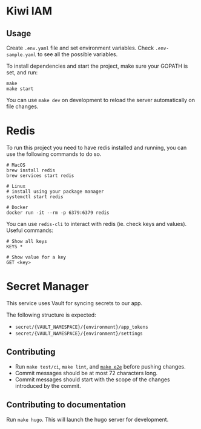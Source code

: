 # Kiwi IAM

## Usage

Create `.env.yaml` file and set environment variables. Check `.env-sample.yaml`
to see all the possible variables.

To install dependencies and start the project, make sure your GOPATH is set,
and run:

```
make
make start
```

You can use `make dev` on development to reload the server automatically on file
changes.

# Redis

To run this project you need to have redis installed and running, you can use
the following commands to do so.

```shell
# MacOS
brew install redis
brew services start redis

# Linux
# install using your package manager
systemctl start redis

# Docker
docker run -it --rm -p 6379:6379 redis
```

You can use `redis-cli` to interact with redis (ie. check keys and values).
Useful commands:

```shell
# Show all keys
KEYS *

# Show value for a key
GET <key>
```

# Secret Manager

This service uses Vault for syncing secrets to our app.

The following structure is expected:

- `secret/{VAULT_NAMESPACE}/{environment}/app_tokens`
- `secret/{VAULT_NAMESPACE}/{environment}/settings`

## Contributing

- Run `make test/ci`, `make lint`, and [`make e2e`](tests/e2e/README.md) before pushing changes.
- Commit messages should be at most 72 characters long.
- Commit messages should start with the scope of the changes introduced by the commit.

## Contributing to documentation

Run `make hugo`. This will launch the hugo server for development.
